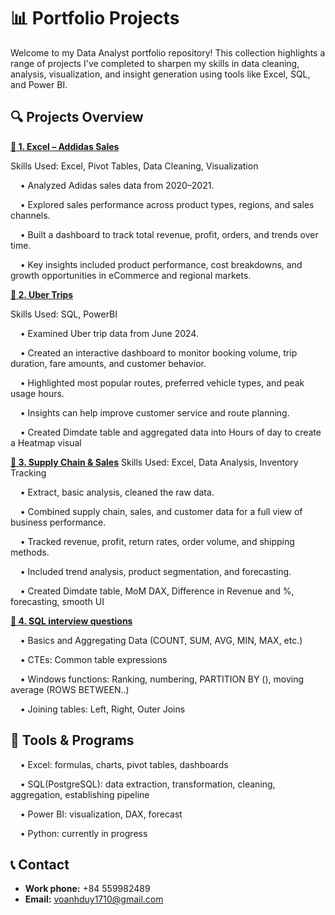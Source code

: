 # 📊 Portfolio Projects

Welcome to my Data Analyst portfolio repository!
This collection highlights a range of projects I've completed to sharpen my skills in data cleaning, analysis, visualization, and insight generation using tools like Excel, SQL, and Power BI.

## 🔍 Projects Overview

[**📁 1. Excel – Addidas Sales**](https://github.com/voanhduy1710/Portfolio_projects/tree/main/1.%20Excel%20-%20Addidas%20Sales)

Skills Used: Excel, Pivot Tables, Data Cleaning, Visualization

&nbsp;&nbsp;&nbsp;&nbsp;• Analyzed Adidas sales data from 2020–2021.

&nbsp;&nbsp;&nbsp;&nbsp;• Explored sales performance across product types, regions, and sales channels.

&nbsp;&nbsp;&nbsp;&nbsp;• Built a dashboard to track total revenue, profit, orders, and trends over time.

&nbsp;&nbsp;&nbsp;&nbsp;• Key insights included product performance, cost breakdowns, and growth opportunities in eCommerce and regional markets.

[**📁 2. Uber Trips**](https://github.com/voanhduy1710/Portfolio_projects/tree/main/2.%20Uber%20Trips)

Skills Used: SQL, PowerBI

&nbsp;&nbsp;&nbsp;&nbsp;• Examined Uber trip data from June 2024.

&nbsp;&nbsp;&nbsp;&nbsp;• Created an interactive dashboard to monitor booking volume, trip duration, fare amounts, and customer behavior.

&nbsp;&nbsp;&nbsp;&nbsp;• Highlighted most popular routes, preferred vehicle types, and peak usage hours.

&nbsp;&nbsp;&nbsp;&nbsp;• Insights can help improve customer service and route planning.

&nbsp;&nbsp;&nbsp;&nbsp;• Created Dimdate table and aggregated data into Hours of day to create a Heatmap visual
    
[**📁 3. Supply Chain & Sales**](https://github.com/voanhduy1710/Portfolio_projects/tree/main/3.%20Supply%20chain%20%26%20Sales)
Skills Used: Excel, Data Analysis, Inventory Tracking

&nbsp;&nbsp;&nbsp;&nbsp;• Extract, basic analysis, cleaned the raw data.

&nbsp;&nbsp;&nbsp;&nbsp;• Combined supply chain, sales, and customer data for a full view of business performance.

&nbsp;&nbsp;&nbsp;&nbsp;• Tracked revenue, profit, return rates, order volume, and shipping methods.

&nbsp;&nbsp;&nbsp;&nbsp;• Included trend analysis, product segmentation, and forecasting.

&nbsp;&nbsp;&nbsp;&nbsp;• Created Dimdate table, MoM DAX, Difference in Revenue and %, forecasting, smooth UI

[**📁 4. SQL interview questions**](https://github.com/voanhduy1710/Portfolio_projects/blob/main/4.%20SQL_questions.md)

&nbsp;&nbsp;&nbsp;&nbsp;• Basics and Aggregating Data (COUNT, SUM, AVG, MIN, MAX, etc.)

&nbsp;&nbsp;&nbsp;&nbsp;• CTEs: Common table expressions 

&nbsp;&nbsp;&nbsp;&nbsp;• Windows functions: Ranking, numbering, PARTITION BY (), moving average (ROWS BETWEEN..)

&nbsp;&nbsp;&nbsp;&nbsp;• Joining tables: Left, Right, Outer Joins
    
## 🧰 Tools & Programs

&nbsp;&nbsp;&nbsp;&nbsp;• Excel: formulas, charts, pivot tables, dashboards

&nbsp;&nbsp;&nbsp;&nbsp;• SQL(PostgreSQL): data extraction, transformation, cleaning, aggregation, establishing pipeline

&nbsp;&nbsp;&nbsp;&nbsp;• Power BI: visualization, DAX, forecast

&nbsp;&nbsp;&nbsp;&nbsp;• Python: currently in progress

## 📞 Contact

- **Work phone:** +84 559982489
- **Email:** voanhduy1710@gmail.com
